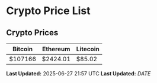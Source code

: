 # Crypto Price List

## Crypto Prices
| Bitcoin | Ethereum | Litecoin |
| ------- | -------- | -------- |
| $107166 | $2424.01 | $85.02 |
**Last Updated:** 2025-06-27 21:57 UTC
**Last Updated:** $DATE$
